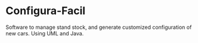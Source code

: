 # Configura-Facil
 Software to manage stand stock, and generate customized configuration of new cars.
 Using UML and Java.
